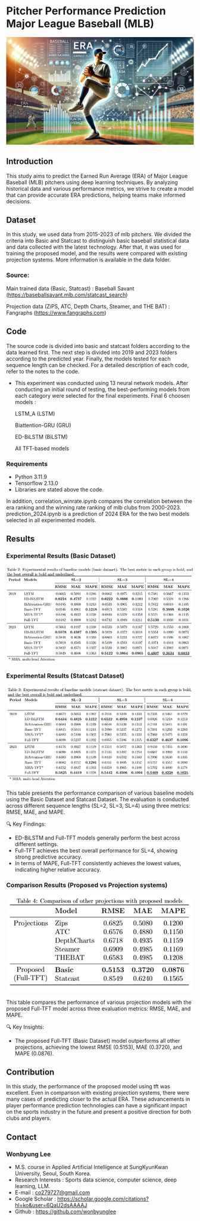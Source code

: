 # Pitcher Performance Prediction Major League Baseball (MLB) 

![alt text](era_image_dalle.png)

## Introduction

This study aims to predict the Earned Run Average (ERA) of Major League Baseball (MLB) pitchers using deep learning techniques. By analyzing historical data and various performance metrics, we strive to create a model that can provide accurate ERA predictions, helping teams make informed decisions.

## Dataset

In this study, we used data from 2015-2023 of mlb pitchers. We divided the criteria into Basic and Statcast to distinguish basic baseball statistical data and data collected with the latest technology. After that, it was used for training the proposed model, and the results were compared with existing projection systems. More information is available in the data folder.

### Source:

Main trained data (Basic, Statcast) : Baseball Savant (https://baseballsavant.mlb.com/statcast_search)

Projection data (ZiPS, ATC, Depth Charts, Steamer, and THE BAT) : Fangraphs (https://www.fangraphs.com)

## Code

The source code is divided into basic and statcast folders according to the data learned first. The next step is divided into 2019 and 2023 folders according to the predicted year. Finally, the models tested for each sequence length can be checked. For a detailed description of each code, refer to the notes to the code.

- This experiment was conducted using 13 neural network models.
After conducting an initial round of testing, the best-performing models from each category were selected for the final experiments. Final 6 choosen models :

    LSTM_A (LSTM)
    
    Biattention-GRU (GRU)

    ED-BiLSTM (BiLSTM)

    All TFT-based models

### Requirements

- Python 3.11.9
- Tensorflow 2.13.0
- Libraries are stated above the code.

In addition, correlation_winrate.ipynb compares the correlation between the era ranking and the winning rate ranking of mlb clubs from 2000-2023.
prediction_2024.ipynb is a prediction of 2024 ERA for the two best models selected in all experimented models.

## Results

### Experimental Results (Basic Dataset)

![Experimental Results](result_basic.png)

### Experimental Results (Statcast Dataset)

![Experimental Results](result_statcast.png)

This table presents the performance comparison of various baseline models using the Basic Dataset and Statcast Dataset.
The evaluation is conducted across different sequence lengths (SL=2, SL=3, SL=4) using three metrics: RMSE, MAE, and MAPE.

🔍 Key Findings:

- ED-BiLSTM and Full-TFT models generally perform the best across different settings.
- Full-TFT achieves the best overall performance for SL=4, showing strong predictive accuracy.
- In terms of MAPE, Full-TFT consistently achieves the lowest values, indicating higher relative accuracy.

### Comparison Results (Proposed vs Projection systems)

![Experimental Results](result_projection.png)

This table compares the performance of various projection models with the proposed Full-TFT model across three evaluation metrics: RMSE, MAE, and MAPE.

🔍 Key Insights:

- The proposed Full-TFT (Basic Dataset) model outperforms all other projections, achieving the lowest RMSE (0.5153), MAE (0.3720), and MAPE (0.0876).

## Contribution

In this study, the performance of the proposed model using tft was excellent. Even in comparison with existing projection systems, there were many cases of predicting closer to the actual ERA. These advancements in player performance prediction technologies can have a significant impact on the sports industry in the future and present a positive direction for both clubs and players.

## Contact

### Wonbyung Lee

- M.S. course in Applied Artificial Intelligence at SungKyunKwan University, Seoul, South Korea.
- Research Interests : Sports data science, computer science, deep learning, LLM.
- E-mail : co279727@gmail.com
- Google Scholar : https://scholar.google.com/citations?hl=ko&user=6QaU2dsAAAAJ
- Github : https://github.com/wonbyunglee
